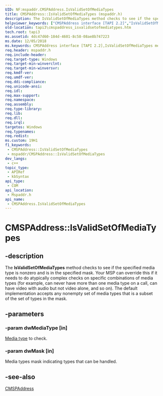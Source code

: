 ```yaml
---
UID: NF:mspaddr.CMSPAddress.IsValidSetOfMediaTypes
title: CMSPAddress::IsValidSetOfMediaTypes (mspaddr.h)
description: The IsValidSetOfMediaTypes method checks to see if the specified media type is nonzero and is in the specified mask.
helpviewer_keywords: ["CMSPAddress interface [TAPI 2.2]","IsValidSetOfMediaTypes method","CMSPAddress.IsValidSetOfMediaTypes","CMSPAddress::IsValidSetOfMediaTypes","IsValidSetOfMediaTypes","IsValidSetOfMediaTypes method [TAPI 2.2]","IsValidSetOfMediaTypes method [TAPI 2.2]","CMSPAddress interface","_tapi3_cmspaddress_isvalidsetofmediatypes","mspaddr/CMSPAddress::IsValidSetOfMediaTypes","tapi3.cmspaddress_isvalidsetofmediatypes"]
old-location: tapi3\cmspaddress_isvalidsetofmediatypes.htm
tech.root: tapi3
ms.assetid: 4dc47d60-184d-4601-8c58-08ae8b747223
ms.date: 12/05/2018
ms.keywords: CMSPAddress interface [TAPI 2.2],IsValidSetOfMediaTypes method, CMSPAddress.IsValidSetOfMediaTypes, CMSPAddress::IsValidSetOfMediaTypes, IsValidSetOfMediaTypes, IsValidSetOfMediaTypes method [TAPI 2.2], IsValidSetOfMediaTypes method [TAPI 2.2],CMSPAddress interface, _tapi3_cmspaddress_isvalidsetofmediatypes, mspaddr/CMSPAddress::IsValidSetOfMediaTypes, tapi3.cmspaddress_isvalidsetofmediatypes
req.header: mspaddr.h
req.include-header: 
req.target-type: Windows
req.target-min-winverclnt: 
req.target-min-winversvr: 
req.kmdf-ver: 
req.umdf-ver: 
req.ddi-compliance: 
req.unicode-ansi: 
req.idl: 
req.max-support: 
req.namespace: 
req.assembly: 
req.type-library: 
req.lib: 
req.dll: 
req.irql: 
targetos: Windows
req.typenames: 
req.redist: 
ms.custom: 19H1
f1_keywords:
 - CMSPAddress::IsValidSetOfMediaTypes
 - mspaddr/CMSPAddress::IsValidSetOfMediaTypes
dev_langs:
 - c++
topic_type:
 - APIRef
 - kbSyntax
api_type:
 - COM
api_location:
 - Mspaddr.h
api_name:
 - CMSPAddress.IsValidSetOfMediaTypes
---
```


# CMSPAddress::IsValidSetOfMediaTypes


## -description

The 
<b>IsValidSetOfMediaTypes</b> method checks to see if the specified media type is nonzero and is in the specified mask. Your MSP can override this if it needs to do atypically complex checks on specific combinations of media types (for example, can never have more than one media type on a call, can have video with audio but not video alone, and so on). The default implementation accepts any nonempty set of media types that is a subset of the set of types in the mask.

## -parameters

### -param dwMediaType [in]

<a href="https://docs.microsoft.com/windows/desktop/Tapi/tapimediatype--constants">Media type</a> to check.

### -param dwMask [in]

Media types mask indicating types that can be handled.

## -see-also

<a href="https://docs.microsoft.com/windows/desktop/api/mspaddr/nl-mspaddr-cmspaddress">CMSPAddress</a>

